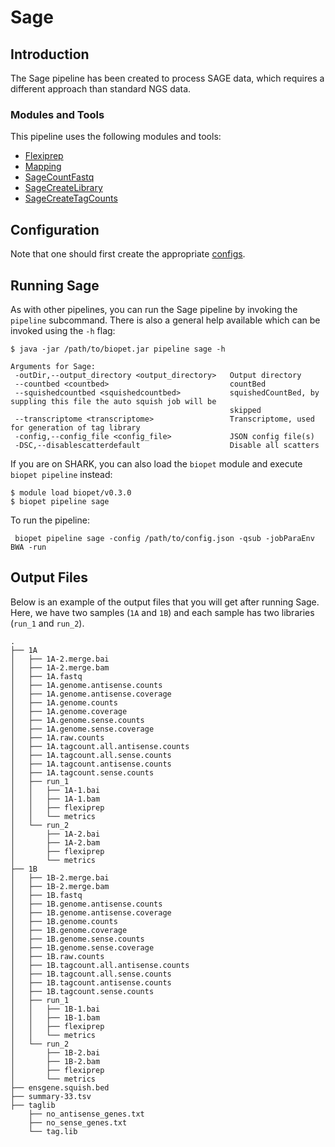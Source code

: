 # Sage

## Introduction

The Sage pipeline has been created to process SAGE data, which requires a different approach than standard NGS data.

### Modules and Tools

This pipeline uses the following modules and tools:

* [Flexiprep](flexiprep.md)
* [Mapping](mapping.md)
* [SageCountFastq](../tools/sagetools.md)
* [SageCreateLibrary](../tools/sagetools.md)
* [SageCreateTagCounts](../tools/sagetools.md)


## Configuration

Note that one should first create the appropriate [configs](../general/config.md).

## Running Sage

As with other pipelines, you can run the Sage pipeline by invoking the `pipeline` subcommand. There is also a general help available which can be invoked using the `-h` flag:

~~~
$ java -jar /path/to/biopet.jar pipeline sage -h

Arguments for Sage:
 -outDir,--output_directory <output_directory>   Output directory
 --countbed <countbed>                           countBed
 --squishedcountbed <squishedcountbed>           squishedCountBed, by suppling this file the auto squish job will be 
                                                 skipped
 --transcriptome <transcriptome>                 Transcriptome, used for generation of tag library
 -config,--config_file <config_file>             JSON config file(s)
 -DSC,--disablescatterdefault                    Disable all scatters
~~~

If you are on SHARK, you can also load the `biopet` module and execute `biopet pipeline` instead:

~~~
$ module load biopet/v0.3.0
$ biopet pipeline sage

~~~

To run the pipeline:
~~~
 biopet pipeline sage -config /path/to/config.json -qsub -jobParaEnv BWA -run
~~~


## Output Files

Below is an example of the output files that you will get after running Sage. Here, we have two samples (`1A` and `1B`) and each sample has two libraries (`run_1` and `run_2`).

~~~
.
├── 1A
│   ├── 1A-2.merge.bai
│   ├── 1A-2.merge.bam
│   ├── 1A.fastq
│   ├── 1A.genome.antisense.counts
│   ├── 1A.genome.antisense.coverage
│   ├── 1A.genome.counts
│   ├── 1A.genome.coverage
│   ├── 1A.genome.sense.counts
│   ├── 1A.genome.sense.coverage
│   ├── 1A.raw.counts
│   ├── 1A.tagcount.all.antisense.counts
│   ├── 1A.tagcount.all.sense.counts
│   ├── 1A.tagcount.antisense.counts
│   ├── 1A.tagcount.sense.counts
│   ├── run_1
│   │   ├── 1A-1.bai
│   │   ├── 1A-1.bam
│   │   ├── flexiprep
│   │   └── metrics
│   └── run_2
│       ├── 1A-2.bai
│       ├── 1A-2.bam
│       ├── flexiprep
│       └── metrics
├── 1B
│   ├── 1B-2.merge.bai
│   ├── 1B-2.merge.bam
│   ├── 1B.fastq
│   ├── 1B.genome.antisense.counts
│   ├── 1B.genome.antisense.coverage
│   ├── 1B.genome.counts
│   ├── 1B.genome.coverage
│   ├── 1B.genome.sense.counts
│   ├── 1B.genome.sense.coverage
│   ├── 1B.raw.counts
│   ├── 1B.tagcount.all.antisense.counts
│   ├── 1B.tagcount.all.sense.counts
│   ├── 1B.tagcount.antisense.counts
│   ├── 1B.tagcount.sense.counts
│   ├── run_1
│   │   ├── 1B-1.bai
│   │   ├── 1B-1.bam
│   │   ├── flexiprep
│   │   └── metrics
│   └── run_2
│       ├── 1B-2.bai
│       ├── 1B-2.bam
│       ├── flexiprep
│       └── metrics
├── ensgene.squish.bed
├── summary-33.tsv
├── taglib
    ├── no_antisense_genes.txt
    ├── no_sense_genes.txt
    └── tag.lib
~~~
